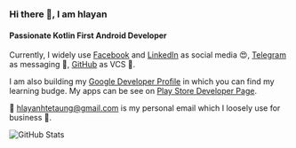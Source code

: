 ### Hi there 👋, I am hlayan
#### Passionate Kotlin First Android Developer

Currently, I widely use [Facebook](https://www.facebook.com/HlayanHtetAung) and [LinkedIn](https://www.linkedin.com/in/hlayanhtetaung) as social media 😍, [Telegram](https://t.me/hlayanhtetaung) as messaging 🥰, [GitHub](https://github.com/hlayan) as VCS 🤞.

I am also building my [Google Developer Profile](https://g.dev/hlayan) in which you can find my learning budge. My apps can be see on [Play Store Developer Page](https://play.google.com/store/apps/dev?id=4979257576048559572).

💌 hlayanhtetaung@gmail.com is my personal email which I loosely use for business 🙂.

![GitHub Stats](https://github-readme-stats.vercel.app/api?username=hlayan&show_icons=true&count_private=true)
